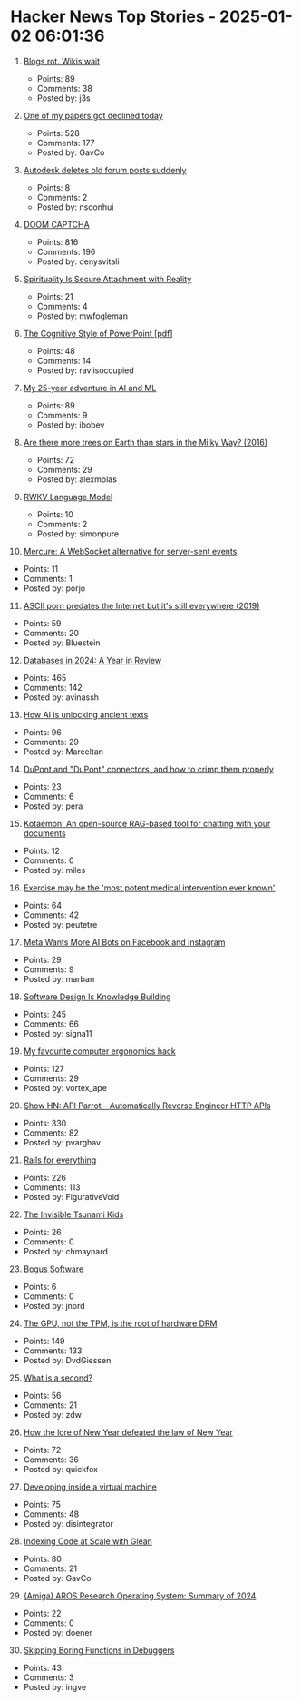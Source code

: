# Hacker News Top Stories - 2025-01-02 06:01:36

1. [Blogs rot. Wikis wait](https://j3s.sh/thought/blogs-rot-wikis-wait.html)
   - Points: 89
   - Comments: 38
   - Posted by: j3s

2. [One of my papers got declined today](https://mathstodon.xyz/@tao/113721192051328193)
   - Points: 528
   - Comments: 177
   - Posted by: GavCo

3. [Autodesk deletes old forum posts suddenly](https://forums.autodesk.com/t5/net/regarding-community-content-archiving/td-p/13198106)
   - Points: 8
   - Comments: 2
   - Posted by: nsoonhui

4. [DOOM CAPTCHA](https://doom-captcha.vercel.app/)
   - Points: 816
   - Comments: 196
   - Posted by: denysvitali

5. [Spirituality Is Secure Attachment with Reality](https://intimatemirror.substack.com/p/spirituality-is-secure-attachment)
   - Points: 21
   - Comments: 4
   - Posted by: mwfogleman

6. [The Cognitive Style of PowerPoint [pdf]](https://www.inf.ed.ac.uk/teaching/courses/pi/2016_2017/phil/tufte-powerpoint.pdf)
   - Points: 48
   - Comments: 14
   - Posted by: raviisoccupied

7. [My 25-year adventure in AI and ML](https://austinhenley.com/blog/25yearsofai.html)
   - Points: 89
   - Comments: 9
   - Posted by: ibobev

8. [Are there more trees on Earth than stars in the Milky Way? (2016)](https://www.snopes.com/fact-check/trees-stars-milky-way/)
   - Points: 72
   - Comments: 29
   - Posted by: alexmolas

9. [RWKV Language Model](https://www.rwkv.com/)
   - Points: 10
   - Comments: 2
   - Posted by: simonpure

10. [Mercure: A WebSocket alternative for server-sent events](https://github.com/dunglas/mercure)
   - Points: 11
   - Comments: 1
   - Posted by: porjo

11. [ASCII porn predates the Internet but it's still everywhere (2019)](https://www.vice.com/en/article/ascii-pr0n-porn-predates-the-internet-but-its-still-everywhere-rule-34/)
   - Points: 59
   - Comments: 20
   - Posted by: Bluestein

12. [Databases in 2024: A Year in Review](https://www.cs.cmu.edu/~pavlo/blog/2025/01/2024-databases-retrospective.html)
   - Points: 465
   - Comments: 142
   - Posted by: avinassh

13. [How AI is unlocking ancient texts](https://www.nature.com/articles/d41586-024-04161-z)
   - Points: 96
   - Comments: 29
   - Posted by: Marceltan

14. [DuPont and "DuPont" connectors, and how to crimp them properly](https://www.mattmillman.com/info/crimpconnectors/dupont-and-dupont-connectors/)
   - Points: 23
   - Comments: 6
   - Posted by: pera

15. [Kotaemon: An open-source RAG-based tool for chatting with your documents](https://github.com/Cinnamon/kotaemon)
   - Points: 12
   - Comments: 0
   - Posted by: miles

16. [Exercise may be the 'most potent medical intervention ever known'](https://www.pbs.org/newshour/show/how-exercise-may-be-the-most-potent-medical-intervention-ever-known)
   - Points: 64
   - Comments: 42
   - Posted by: peutetre

17. [Meta Wants More AI Bots on Facebook and Instagram](https://nymag.com/intelligencer/article/meta-wants-more-ai-bots-on-facebook-and-instagram.html)
   - Points: 29
   - Comments: 9
   - Posted by: marban

18. [Software Design Is Knowledge Building](https://olano.dev/blog/software-design-is-knowledge-building/)
   - Points: 245
   - Comments: 66
   - Posted by: signa11

19. [My favourite computer ergonomics hack](https://blog.jacobvosmaer.nl/0036-beeper/)
   - Points: 127
   - Comments: 29
   - Posted by: vortex_ape

20. [Show HN: API Parrot – Automatically Reverse Engineer HTTP APIs](https://apiparrot.com/)
   - Points: 330
   - Comments: 82
   - Posted by: pvarghav

21. [Rails for everything](https://literallythevoid.com/blog/rails_for_everything.html)
   - Points: 226
   - Comments: 113
   - Posted by: FigurativeVoid

22. [The Invisible Tsunami Kids](https://robertvanwey.substack.com/p/the-invisible-tsunami-kids)
   - Points: 26
   - Comments: 0
   - Posted by: chmaynard

23. [Bogus Software](https://minesweepergame.com/history/bogus-software.php)
   - Points: 6
   - Comments: 0
   - Posted by: jnord

24. [The GPU, not the TPM, is the root of hardware DRM](https://mjg59.dreamwidth.org/70954.html)
   - Points: 149
   - Comments: 133
   - Posted by: DvdGiessen

25. [What is a second?](https://www.johndcook.com/blog/2024/12/29/what-exactly-is-a-second/)
   - Points: 56
   - Comments: 21
   - Posted by: zdw

26. [How the lore of New Year defeated the law of New Year](https://davidallengreen.com/2025/01/how-the-lore-of-new-year-defeated-the-law-of-new-year-how-the-english-state-gave-up-on-insisting-the-new-year-started-on-25-march/)
   - Points: 72
   - Comments: 36
   - Posted by: quickfox

27. [Developing inside a virtual machine](https://blog.disintegrator.dev/posts/dev-virtual-machine/)
   - Points: 75
   - Comments: 48
   - Posted by: disintegrator

28. [Indexing Code at Scale with Glean](https://engineering.fb.com/2024/12/19/developer-tools/glean-open-source-code-indexing/)
   - Points: 80
   - Comments: 21
   - Posted by: GavCo

29. [(Amiga) AROS Research Operating System: Summary of 2024](https://arosnews.github.io/aros-x86-summary-2024/)
   - Points: 22
   - Comments: 0
   - Posted by: doener

30. [Skipping Boring Functions in Debuggers](https://maskray.me/blog/2024-12-30-skipping-boring-functions-in-debuggers)
   - Points: 43
   - Comments: 3
   - Posted by: ingve

